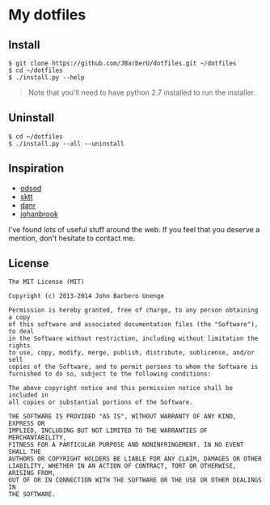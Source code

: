 # My dotfiles

## Install

    $ git clone https://github.com/JBarberU/dotfiles.git ~/dotfiles
    $ cd ~/dotfiles
    $ ./install.py --help

> Note that you'll need to have python 2.7 installed to run the installer.

## Uninstall

    $ cd ~/dotfiles
    $ ./install.py --all --uninstall

## Inspiration

* [odsod](https://github.com/odsod/dotfiles)
* [sktt](https://github.com/sktt/dotfiles)
* [danr](https://github.com/danr/dotfiles)
* [johanbrook](https://github.com/johanbrook/dotfiles)

I've found lots of useful stuff around the web. If you feel that you deserve a
 mention, don't hesitate to contact me.

## License

    The MIT License (MIT)

    Copyright (c) 2013-2014 John Barbero Unenge

    Permission is hereby granted, free of charge, to any person obtaining a copy
    of this software and associated documentation files (the "Software"), to deal
    in the Software without restriction, including without limitation the rights
    to use, copy, modify, merge, publish, distribute, sublicense, and/or sell
    copies of the Software, and to permit persons to whom the Software is
    furnished to do so, subject to the following conditions:

    The above copyright notice and this permission notice shall be included in
    all copies or substantial portions of the Software.

    THE SOFTWARE IS PROVIDED "AS IS", WITHOUT WARRANTY OF ANY KIND, EXPRESS OR
    IMPLIED, INCLUDING BUT NOT LIMITED TO THE WARRANTIES OF MERCHANTABILITY,
    FITNESS FOR A PARTICULAR PURPOSE AND NONINFRINGEMENT. IN NO EVENT SHALL THE
    AUTHORS OR COPYRIGHT HOLDERS BE LIABLE FOR ANY CLAIM, DAMAGES OR OTHER
    LIABILITY, WHETHER IN AN ACTION OF CONTRACT, TORT OR OTHERWISE, ARISING FROM,
    OUT OF OR IN CONNECTION WITH THE SOFTWARE OR THE USE OR OTHER DEALINGS IN
    THE SOFTWARE.
